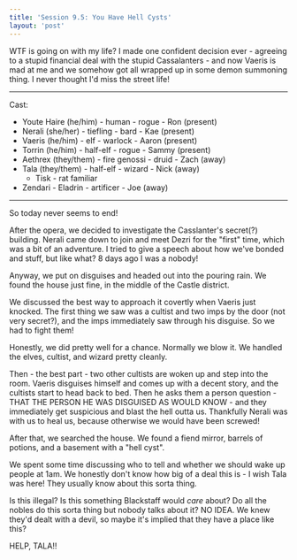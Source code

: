 ```yaml
---
title: 'Session 9.5: You Have Hell Cysts'
layout: 'post'
---
```


WTF is going on with my life? I made one confident decision ever - agreeing to a stupid financial deal with the stupid Cassalanters - and now Vaeris is mad at me and we somehow got all wrapped up in some demon summoning thing. I never thought I'd miss the street life!

---

Cast:

* Youte Haire (he/him) - human - rogue - Ron (present)
* Nerali (she/her) - tiefling - bard - Kae (present)
* Vaeris (he/him) - elf - warlock - Aaron (present)
* Torrin (he/him) - half-elf - rogue - Sammy (present)
* Aethrex (they/them) - fire genossi - druid - Zach (away)
* Tala (they/them) - half-elf - wizard - Nick (away)
    * Tisk - rat familiar
* Zendari - Eladrin - artificer - Joe (away)

---

So today never seems to end!

After the opera, we decided to investigate the Casslanter's secret(?) building. Nerali came down to join and meet Dezri for the "first" time, which was a bit of an adventure. I tried to give a speech about how we've bonded and stuff, but like what? 8 days ago I was a nobody!

Anyway, we put on disguises and headed out into the pouring rain. We found the house just fine, in the middle of the Castle district.

We discussed the best way to approach it covertly when Vaeris just knocked. The first thing we saw was a cultist and two imps by the door (not very secret?), and the imps immediately saw through his disguise. So we had to fight them!

Honestly, we did pretty well for a chance. Normally we blow it. We handled the elves, cultist, and wizard pretty cleanly.

Then - the best part - two other cultists are woken up and step into the room. Vaeris disguises himself and comes up with a decent story, and the cultists start to head back to bed. Then he asks them a person question - THAT THE PERSON HE WAS DISGUISED AS WOULD KNOW - and they immediately get suspicious and blast the hell outta us. Thankfully Nerali was with us to heal us, because otherwise we would have been screwed!

After that, we searched the house. We found a fiend mirror, barrels of potions, and a basement with a "hell cyst".

We spent some time discussing who to tell and whether we should wake up people at 1am. We honestly don't know how big of a deal this is - I wish Tala was here! They usually know about this sorta thing.

Is this illegal? Is this something Blackstaff would *care* about? Do all the nobles do this sorta thing but nobody talks about it? NO IDEA. We knew they'd dealt with a devil, so maybe it's implied that they have a place like this?

HELP, TALA!!
